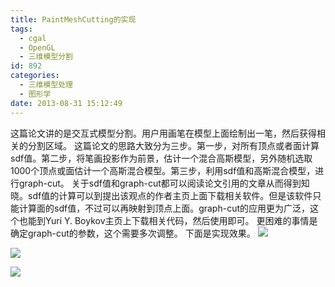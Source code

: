 ```yaml
---
title: PaintMeshCutting的实现
tags:
  - cgal
  - OpenGL
  - 三维模型分割
id: 892
categories:
  - 三维模型处理
  - 图形学
date: 2013-08-31 15:12:49
---
```


这篇论文讲的是交互式模型分割。用户用画笔在模型上面绘制出一笔，然后获得相关的分割区域。
这篇论文的思路大致分为三步。第一步，对所有顶点或者面计算sdf值。第二步，将笔画投影作为前景，估计一个混合高斯模型，另外随机选取1000个顶点或面估计一个高斯混合模型。第三步，利用sdf值和高斯混合模型，进行graph-cut。
关于sdf值和graph-cut都可以阅读论文引用的文章从而得到知晓。sdf值的计算可以到提出该观点的作者主页上面下载相关软件。但是该软件只能计算面的sdf值，不过可以再映射到顶点上面。graph-cut的应用更为广泛，这个也能到Yuri Y. Boykov主页上下载相关代码，然后使用即可。
更困难的事情是确定graph-cut的参数，这个需要多次调整。
下面是实现效果。
![](https://c2.staticflickr.com/8/7355/27379585191_91565d63b1_o.png)

![](https://c2.staticflickr.com/8/7623/26843934273_32cfa03b9b_o.png)

![](https://c2.staticflickr.com/8/7741/26843934033_afc01718a5_o.png)